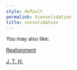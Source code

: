 ```yaml
---
style: default
permalink: Xconsolidation
title: consolidation
---
```

You may also like:

[Realignment](http://scp-wiki.net/realignment)

[J. T. H.](http://scp-wiki.net/jth)
